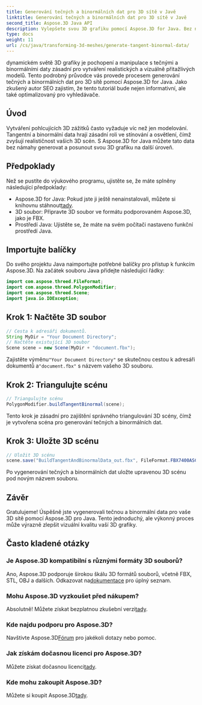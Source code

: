 ```yaml
---
title: Generování tečných a binormálních dat pro 3D sítě v Javě
linktitle: Generování tečných a binormálních dat pro 3D sítě v Javě
second_title: Aspose.3D Java API
description: Vylepšete svou 3D grafiku pomocí Aspose.3D for Java. Bez námahy generujte tečnou a binormální data. Vyzkoušejte bezplatnou zkušební verzi nyní!
type: docs
weight: 11
url: /cs/java/transforming-3d-meshes/generate-tangent-binormal-data/
---
```

dynamickém světě 3D grafiky je pochopení a manipulace s tečnými a binormálními daty zásadní pro vytváření realistických a vizuálně přitažlivých modelů. Tento podrobný průvodce vás provede procesem generování tečných a binormálních dat pro 3D sítě pomocí Aspose.3D for Java. Jako zkušený autor SEO zajistím, že tento tutoriál bude nejen informativní, ale také optimalizovaný pro vyhledávače.
## Úvod
Vytváření pohlcujících 3D zážitků často vyžaduje víc než jen modelování. Tangentní a binormální data hrají zásadní roli ve stínování a osvětlení, čímž zvyšují realističnost vašich 3D scén. S Aspose.3D for Java můžete tato data bez námahy generovat a posunout svou 3D grafiku na další úroveň.
## Předpoklady
Než se pustíte do výukového programu, ujistěte se, že máte splněny následující předpoklady:
-  Aspose.3D for Java: Pokud jste ji ještě nenainstalovali, můžete si knihovnu stáhnout[tady](https://releases.aspose.com/3d/java/).
- 3D soubor: Připravte 3D soubor ve formátu podporovaném Aspose.3D, jako je FBX.
- Prostředí Java: Ujistěte se, že máte na svém počítači nastaveno funkční prostředí Java.
## Importujte balíčky
Do svého projektu Java naimportujte potřebné balíčky pro přístup k funkcím Aspose.3D. Na začátek souboru Java přidejte následující řádky:
```java
import com.aspose.threed.FileFormat;
import com.aspose.threed.PolygonModifier;
import com.aspose.threed.Scene;
import java.io.IOException;
```
## Krok 1: Načtěte 3D soubor
```java
// Cesta k adresáři dokumentů.
String MyDir = "Your Document Directory";
// Načtěte existující 3D soubor
Scene scene = new Scene(MyDir + "document.fbx");
```
 Zajistěte výměnu`"Your Document Directory"` se skutečnou cestou k adresáři dokumentů a`"document.fbx"` s názvem vašeho 3D souboru.
## Krok 2: Triangulujte scénu
```java
// Triangulujte scénu
PolygonModifier.buildTangentBinormal(scene);
```
Tento krok je zásadní pro zajištění správného triangulování 3D scény, čímž je vytvořena scéna pro generování tečných a binormálních dat.
## Krok 3: Uložte 3D scénu
```java
// Uložit 3D scénu
scene.save("BuildTangentAndBinormalData_out.fbx", FileFormat.FBX7400ASCII);
```
Po vygenerování tečných a binormálních dat uložte upravenou 3D scénu pod novým názvem souboru.
## Závěr
Gratulujeme! Úspěšně jste vygenerovali tečnou a binormální data pro vaše 3D sítě pomocí Aspose.3D pro Java. Tento jednoduchý, ale výkonný proces může výrazně zlepšit vizuální kvalitu vaší 3D grafiky.
## Často kladené otázky
### Je Aspose.3D kompatibilní s různými formáty 3D souborů?
 Ano, Aspose.3D podporuje širokou škálu 3D formátů souborů, včetně FBX, STL, OBJ a dalších. Odkazovat na[dokumentace](https://reference.aspose.com/3d/java/) pro úplný seznam.
### Mohu Aspose.3D vyzkoušet před nákupem?
 Absolutně! Můžete získat bezplatnou zkušební verzi[tady](https://releases.aspose.com/).
### Kde najdu podporu pro Aspose.3D?
 Navštivte Aspose.3D[Fórum](https://forum.aspose.com/c/3d/18) pro jakékoli dotazy nebo pomoc.
### Jak získám dočasnou licenci pro Aspose.3D?
 Můžete získat dočasnou licenci[tady](https://purchase.aspose.com/temporary-license/).
### Kde mohu zakoupit Aspose.3D?
 Můžete si koupit Aspose.3D[tady](https://purchase.aspose.com/buy).
